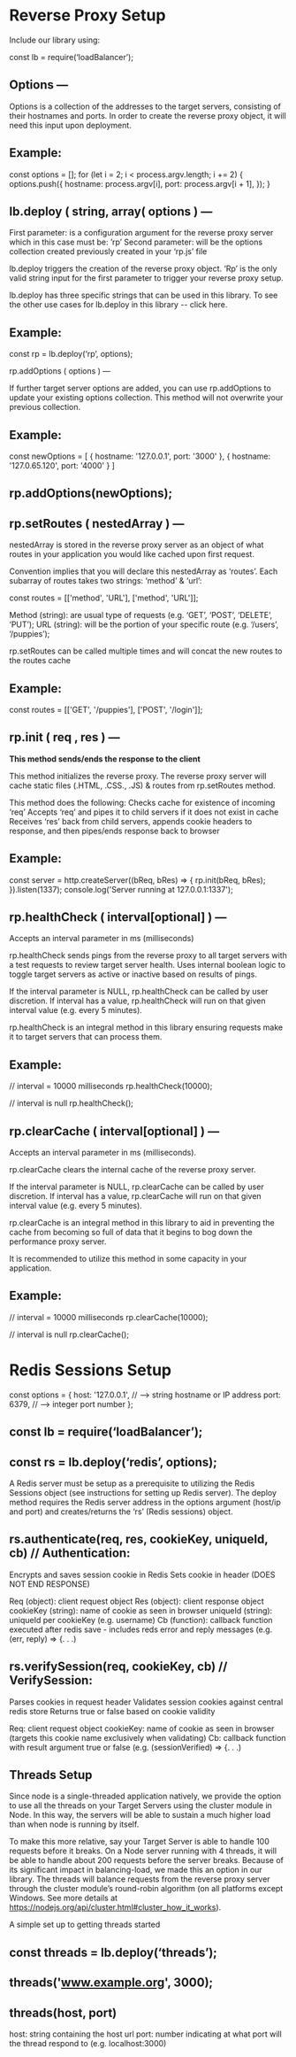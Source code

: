 # Reverse Proxy Setup

Include our library using:

const lb = require(‘loadBalancer’);

## Options  —

Options is a collection of the addresses to the target servers, consisting of their hostnames and ports.
In order to create the reverse proxy object, it will need this input upon deployment.

## Example:

const options = [];
for (let i = 2; i < process.argv.length; i += 2) {
 options.push({
   hostname: process.argv[i],
   port: process.argv[i + 1],
 });
}

## lb.deploy ( string, array( options ) — 

First parameter: is a configuration argument for the reverse proxy server which in this case must be: ’rp’
Second parameter: will be the options collection created previously created in your ‘rp.js’ file

lb.deploy triggers the creation of the reverse proxy object.
‘Rp’ is the only valid string input for the first parameter to trigger your reverse proxy setup.

lb.deploy has three specific strings that can be used in this library.
To see the other use cases for lb.deploy in this library -- click here.

## Example:
const rp = lb.deploy(‘rp’, options);

rp.addOptions ( options ) —

If further target server options are added, you can use rp.addOptions to update your existing options collection. 
This method will not overwrite your previous collection.

## Example:

const newOptions = [
 { hostname: '127.0.0.1', port: '3000' },
 { hostname: '127.0.65.120', port: '4000' }
]

## rp.addOptions(newOptions);

## rp.setRoutes ( nestedArray ) —

nestedArray is stored in the reverse proxy server as an object of what routes in your application you would like cached upon first request.

Convention implies that you will declare this nestedArray as ‘routes’.
Each subarray of routes takes two strings: ‘method’ & ‘url’:

const routes = [['method', 'URL'], ['method', 'URL']];

Method (string): are usual type of requests (e.g. ‘GET’, ‘POST’, ‘DELETE’, ‘PUT’);
URL (string): will be the portion of your specific route (e.g. ‘/users’, ‘/puppies’);

rp.setRoutes can be called multiple times and will concat the new routes to the routes cache

## Example:

const routes = [['GET', '/puppies'], ['POST', '/login']];

## rp.init ( req , res ) —

**This method sends/ends the response to the client**

This method initializes the reverse proxy.
The reverse proxy server will cache static files (.HTML, .CSS., .JS) & routes from rp.setRoutes method.

This method does the following:
Checks cache for existence of incoming ‘req’
Accepts ‘req’ and pipes it to child servers if it does not exist in cache
Receives ‘res’ back from child servers, appends cookie headers to response, and then pipes/ends response back to browser

## Example:

const server = http.createServer((bReq, bRes) => {
 rp.init(bReq, bRes);
}).listen(1337);
console.log('Server running at 127.0.0.1:1337');

## rp.healthCheck ( interval[optional] ) —

Accepts an interval parameter in ms (milliseconds)

rp.healthCheck sends pings from the reverse proxy to all target servers with a test requests to review target server health. 
Uses internal boolean logic to toggle target servers as active or inactive based on results of pings.

If the interval parameter is NULL, rp.healthCheck can be called by user discretion.
If interval has a value, rp.healthCheck will run on that given interval value (e.g. every 5 minutes).

rp.healthCheck is an integral method in this library ensuring requests make it to target servers that can process them.

## Example:

// interval = 10000 milliseconds
rp.healthCheck(10000);

// interval is null
rp.healthCheck();


## rp.clearCache ( interval[optional] ) —

Accepts an interval parameter in ms (milliseconds).

rp.clearCache clears the internal cache of the reverse proxy server.

If the interval parameter is NULL, rp.clearCache can be called by user discretion.
If interval has a value, rp.clearCache will run on that given interval value (e.g. every 5 minutes).

rp.clearCache is an integral method in this library to aid in preventing the cache from becoming so full of data that it begins to bog down the performance proxy server. 

It is recommended to utilize this method in some capacity in your application.


## Example:

// interval = 10000 milliseconds
rp.clearCache(10000);

// interval is null
rp.clearCache();


# Redis Sessions Setup

const options = {
  host: '127.0.0.1', // —> string hostname or IP address
  port: 6379,        // —> integer port number
};

## const lb = require(‘loadBalancer’);
## const rs = lb.deploy(‘redis’, options); 

A Redis server must be setup as a prerequisite to utilizing the Redis Sessions object (see instructions for setting up Redis server). The deploy method requires the Redis server address in the options argument (host/ip and port) and creates/returns the ‘rs’ (Redis sessions) object.


## rs.authenticate(req, res, cookieKey, uniqueId, cb) // Authentication: 
Encrypts and saves session cookie in Redis
Sets cookie in header (DOES NOT END RESPONSE)

Req (object): client request object
Res (object): client response object
cookieKey (string): name of cookie as seen in browser
uniqueId (string): uniqueId per cookieKey (e.g. username)
Cb (function): callback function executed after redis save - includes reds error and reply messages (e.g. (err, reply) => {. . .)

## rs.verifySession(req, cookieKey, cb) // VerifySession: 
Parses cookies in request header
Validates session cookies against central redis store
Returns true or false based on cookie validity

Req: client request object
cookieKey: name of cookie as seen in browser (targets this cookie name exclusively when validating)
Cb: callback function with result argument true or false  (e.g. (sessionVerified) => {. . .)

## Threads Setup
Since node is a single-threaded application natively, we provide the option to use all the threads on your Target Servers using the cluster module in Node.  In this way, the servers will be able to sustain a much higher load than when node is running by itself.

To make this more relative, say your Target Server is able to handle 100 requests before it breaks.  On a Node server running with 4 threads, it will be able to handle about 200 requests before the server breaks.  Because of its significant impact in balancing-load, we made this an option in our library.  The threads will balance requests from the reverse proxy server through the cluster module’s round-robin algorithm (on all platforms except Windows.  See more details at https://nodejs.org/api/cluster.html#cluster_how_it_works). 

A simple set up to getting threads started

## const threads = lb.deploy(‘threads’);
## threads('www.example.org', 3000);
## threads(host, port)

host: string containing the host url
port: number indicating at what port will the thread respond to (e.g. localhost:3000)

